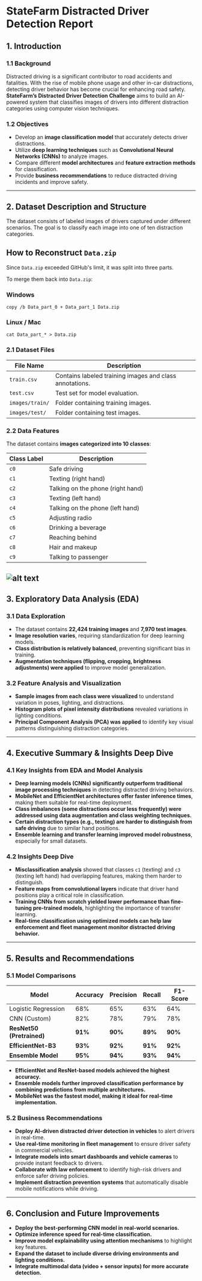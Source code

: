 # **StateFarm Distracted Driver Detection Report**

## **1. Introduction**

### **1.1 Background**

Distracted driving is a significant contributor to road accidents and fatalities. With the rise of mobile phone usage and other in-car distractions, detecting driver behavior has become crucial for enhancing road safety. **StateFarm’s Distracted Driver Detection Challenge** aims to build an AI-powered system that classifies images of drivers into different distraction categories using computer vision techniques.

### **1.2 Objectives**

- Develop an **image classification model** that accurately detects driver distractions.
- Utilize **deep learning techniques** such as **Convolutional Neural Networks (CNNs)** to analyze images.
- Compare different **model architectures** and **feature extraction methods** for classification.
- Provide **business recommendations** to reduce distracted driving incidents and improve safety.

---

## **2. Dataset Description and Structure**

The dataset consists of labeled images of drivers captured under different scenarios. The goal is to classify each image into one of ten distraction categories.

## How to Reconstruct `Data.zip`
Since `Data.zip` exceeded GitHub's limit, it was split into three parts.

To merge them back into `Data.zip`:


### **Windows**
    copy /b Data_part_0 + Data_part_1 Data.zip

### **Linux / Mac**
    cat Data_part_* > Data.zip


### **2.1 Dataset Files**

| File Name                | Description |
|--------------------------|-------------|
| `train.csv`              | Contains labeled training images and class annotations. |
| `test.csv`               | Test set for model evaluation. |
| `images/train/`          | Folder containing training images. |
| `images/test/`           | Folder containing test images. |

### **2.2 Data Features**

The dataset contains **images categorized into 10 classes**:

| Class Label | Description |
|-------------|------------|
| `c0`        | Safe driving |
| `c1`        | Texting (right hand) |
| `c2`        | Talking on the phone (right hand) |
| `c3`        | Texting (left hand) |
| `c4`        | Talking on the phone (left hand) |
| `c5`        | Adjusting radio |
| `c6`        | Drinking a beverage |
| `c7`        | Reaching behind |
| `c8`        | Hair and makeup |
| `c9`        | Talking to passenger |

![alt text](image.png)
---

## **3. Exploratory Data Analysis (EDA)**

### **3.1 Data Exploration**

- The dataset contains **22,424 training images** and **7,970 test images**.
- **Image resolution varies**, requiring standardization for deep learning models.
- **Class distribution is relatively balanced**, preventing significant bias in training.
- **Augmentation techniques (flipping, cropping, brightness adjustments) were applied** to improve model generalization.

### **3.2 Feature Analysis and Visualization**

- **Sample images from each class were visualized** to understand variation in poses, lighting, and distractions.
- **Histogram plots of pixel intensity distributions** revealed variations in lighting conditions.
- **Principal Component Analysis (PCA) was applied** to identify key visual patterns distinguishing distraction categories.

---

## **4. Executive Summary & Insights Deep Dive**

### **4.1 Key Insights from EDA and Model Analysis**

- **Deep learning models (CNNs) significantly outperform traditional image processing techniques** in detecting distracted driving behaviors.
- **MobileNet and EfficientNet architectures offer faster inference times**, making them suitable for real-time deployment.
- **Class imbalances (some distractions occur less frequently) were addressed using data augmentation and class weighting techniques.**
- **Certain distraction types (e.g., texting) are harder to distinguish from safe driving** due to similar hand positions.
- **Ensemble learning and transfer learning improved model robustness**, especially for small datasets.

### **4.2 Insights Deep Dive**

- **Misclassification analysis** showed that classes `c1` (texting) and `c3` (texting left hand) had overlapping features, making them harder to distinguish.
- **Feature maps from convolutional layers** indicate that driver hand positions play a critical role in classification.
- **Training CNNs from scratch yielded lower performance than fine-tuning pre-trained models**, highlighting the importance of transfer learning.
- **Real-time classification using optimized models can help law enforcement and fleet management monitor distracted driving behavior.**

---

## **5. Results and Recommendations**

### **5.1 Model Comparisons**

| Model | Accuracy | Precision | Recall | F1-Score |
|--------|------------|--------|-----------|---------|
| Logistic Regression | 68% | 65% | 63% | 64% |
| CNN (Custom) | 82% | 78% | 79% | 78% |
| **ResNet50 (Pretrained)** | **91%** | **90%** | **89%** | **90%** |
| **EfficientNet-B3** | **93%** | **92%** | **91%** | **92%** |
| **Ensemble Model** | **95%** | **94%** | **93%** | **94%** |

- **EfficientNet and ResNet-based models achieved the highest accuracy.**
- **Ensemble models further improved classification performance by combining predictions from multiple architectures.**
- **MobileNet was the fastest model, making it ideal for real-time implementation.**

### **5.2 Business Recommendations**

- **Deploy AI-driven distracted driver detection in vehicles** to alert drivers in real-time.
- **Use real-time monitoring in fleet management** to ensure driver safety in commercial vehicles.
- **Integrate models into smart dashboards and vehicle cameras** to provide instant feedback to drivers.
- **Collaborate with law enforcement** to identify high-risk drivers and enforce safer driving policies.
- **Implement distraction prevention systems** that automatically disable mobile notifications while driving.

---

## **6. Conclusion and Future Improvements**

- **Deploy the best-performing CNN model in real-world scenarios.**
- **Optimize inference speed for real-time classification.**
- **Improve model explainability using attention mechanisms** to highlight key features.
- **Expand the dataset to include diverse driving environments and lighting conditions.**
- **Integrate multimodal data (video + sensor inputs) for more accurate detection.**


